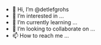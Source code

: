 - 👋 Hi, I’m @detlefgrohs
- 👀 I’m interested in ...
- 🌱 I’m currently learning ...
- 💞️ I’m looking to collaborate on ...
- 📫 How to reach me ...

<!---
detlefgrohs/detlefgrohs is a ✨ special ✨ repository because its `README.md` (this file) appears on your GitHub profile.
You can click the Preview link to take a look at your changes.
--->
